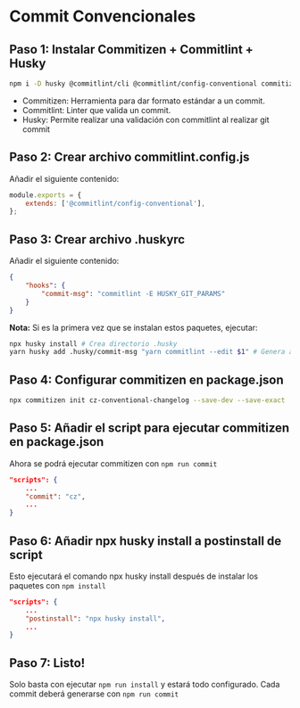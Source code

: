# Commit Convencionales

## Paso 1: Instalar Commitizen + Commitlint + Husky

```bash
npm i -D husky @commitlint/cli @commitlint/config-conventional commitizen
```

- Commitizen: Herramienta para dar formato estándar a un commit.
- Commitlint: Linter que valida un commit.
- Husky: Permite realizar una validación con commitlint al realizar git commit

## Paso 2: Crear archivo commitlint.config.js
Añadir el siguiente contenido:
```javascript
module.exports = {
	extends: ['@commitlint/config-conventional'],
};
```

## Paso 3: Crear archivo .huskyrc
Añadir el siguiente contenido:
```json
{
	"hooks": {
		"commit-msg": "commitlint -E HUSKY_GIT_PARAMS"
	}
}
```

**Nota:** Si es la primera vez que se instalan estos paquetes,
ejecutar:
```bash
npx husky install # Crea directorio .husky
yarn husky add .husky/commit-msg "yarn commitlint --edit $1" # Genera archivo .husky/commit-msg
```

## Paso 4: Configurar commitizen en package.json

```bash
npx commitizen init cz-conventional-changelog --save-dev --save-exact
```

## Paso 5: Añadir el script para ejecutar commitizen en package.json
Ahora se podrá ejecutar commitizen con `npm run commit`
```json
"scripts": {
    ...
    "commit": "cz",
    ...
}
```

## Paso 6: Añadir npx husky install a postinstall de script
Esto ejecutará el comando npx husky install después de instalar los paquetes con `npm install`
```json
"scripts": {
    ...
    "postinstall": "npx husky install",
    ...
}
```

## Paso 7: Listo!

Solo basta con ejecutar `npm run install` y estará todo configurado.
Cada commit deberá generarse con `npm run commit`